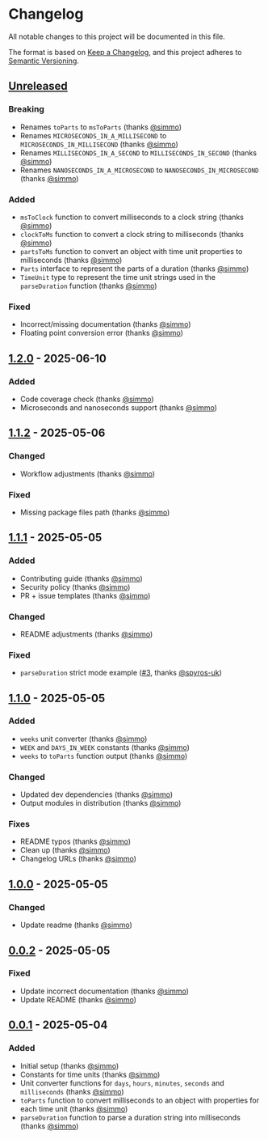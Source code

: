 # Changelog

All notable changes to this project will be documented in this file.

The format is based on [Keep a Changelog](https://keepachangelog.com/en/1.1.0/),
and this project adheres to [Semantic Versioning](https://semver.org/spec/v2.0.0.html).

## [Unreleased]

### Breaking

- Renames `toParts` to `msToParts` (thanks [@simmo])
- Renames `MICROSECONDS_IN_A_MILLISECOND` to `MICROSECONDS_IN_MILLISECOND` (thanks [@simmo])
- Renames `MILLISECONDS_IN_A_SECOND` to `MILLISECONDS_IN_SECOND` (thanks [@simmo])
- Renames `NANOSECONDS_IN_A_MICROSECOND` to `NANOSECONDS_IN_MICROSECOND` (thanks [@simmo])

### Added

- `msToClock` function to convert milliseconds to a clock string (thanks [@simmo])
- `clockToMs` function to convert a clock string to milliseconds (thanks [@simmo])
- `partsToMs` function to convert an object with time unit properties to milliseconds (thanks [@simmo])
- `Parts` interface to represent the parts of a duration (thanks [@simmo])
- `TimeUnit` type to represent the time unit strings used in the `parseDuration` function (thanks [@simmo])

### Fixed

- Incorrect/missing documentation (thanks [@simmo])
- Floating point conversion error (thanks [@simmo])

## [1.2.0] - 2025-06-10

### Added

- Code coverage check (thanks [@simmo])
- Microseconds and nanoseconds support (thanks [@simmo])

## [1.1.2] - 2025-05-06

### Changed

- Workflow adjustments (thanks [@simmo])

### Fixed

- Missing package files path (thanks [@simmo])

## [1.1.1] - 2025-05-05

### Added

- Contributing guide (thanks [@simmo])
- Security policy (thanks [@simmo])
- PR + issue templates (thanks [@simmo])

### Changed

- README adjustments (thanks [@simmo])

### Fixed

- `parseDuration` strict mode example ([#3], thanks [@spyros-uk])

## [1.1.0] - 2025-05-05

### Added

- `weeks` unit converter (thanks [@simmo])
- `WEEK` and `DAYS_IN_WEEK` constants (thanks [@simmo])
- `weeks` to `toParts` function output (thanks [@simmo])

### Changed

- Updated dev dependencies (thanks [@simmo])
- Output modules in distribution (thanks [@simmo])

### Fixes

- README typos (thanks [@simmo])
- Clean up (thanks [@simmo])
- Changelog URLs (thanks [@simmo])

## [1.0.0] - 2025-05-05

### Changed

- Update readme (thanks [@simmo])

## [0.0.2] - 2025-05-05

### Fixed

- Update incorrect documentation (thanks [@simmo])
- Update README (thanks [@simmo])

## [0.0.1] - 2025-05-04

### Added

- Initial setup (thanks [@simmo])
- Constants for time units (thanks [@simmo])
- Unit converter functions for `days`, `hours`, `minutes`, `seconds` and `milliseconds` (thanks [@simmo])
- `toParts` function to convert milliseconds to an object with properties for each time unit (thanks [@simmo])
- `parseDuration` function to parse a duration string into milliseconds (thanks [@simmo])

[#3]: https://github.com/simmo/niobe/pull/3
[unreleased]: https://github.com/simmo/niobe/compare/1.2.0...HEAD
[1.0.0]: https://github.com/simmo/niobe/compare/0.0.2...1.0.0
[0.0.2]: https://github.com/simmo/niobe/compare/0.0.1...0.0.2
[0.0.1]: https://github.com/simmo/niobe/compare/f3751e...0.0.1
[1.1.0]: https://github.com/simmo/niobe/compare/1.0.1-beta.1...1.1.0
[@simmo]: https://github.com/simmo
[@spyros-uk]: https://github.com/spyros-uk
[1.1.1]: https://github.com/simmo/niobe/compare/1.1.1-beta.2...1.1.1
[1.1.2]: https://github.com/simmo/niobe/compare/1.1.2-beta.0...1.1.2
[1.2.0]: https://github.com/simmo/niobe/releases/tag/1.2.0
